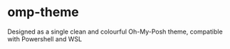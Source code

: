 # omp-theme
Designed as a single clean and colourful Oh-My-Posh theme, compatible with Powershell and WSL
